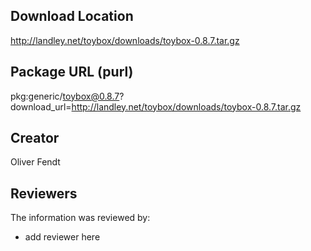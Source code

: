 ## Download Location

http://landley.net/toybox/downloads/toybox-0.8.7.tar.gz

## Package URL (purl)

pkg:generic/toybox@0.8.7?download_url=http://landley.net/toybox/downloads/toybox-0.8.7.tar.gz

## Creator

Oliver Fendt

## Reviewers

The information was reviewed by:

* add reviewer here
